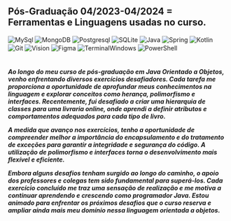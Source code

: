 ## Pós-Graduação 04/2023-04/2024 = Ferramentas e Linguagens usadas no curso.
<div style="sisplay: inline_block">
    <img align="center" alt="MySql" src="https://img.shields.io/badge/MySQL-005C84?style=for-the-badge&logo=mysql&logoColor=white" />
    <img align="center" alt="MongoDB" src="https://img.shields.io/badge/MongoDB-4EA94B?style=for-the-badge&logo=mongodb&logoColor=white" />
    <img align="center" alt="Postgresql" src="https://img.shields.io/badge/PostgreSQL-316192?style=for-the-badge&logo=postgresql&logoColor=white" />
    <img align="center" alt="SQLite" src="https://img.shields.io/badge/SQLite-07405E?style=for-the-badge&logo=sqlite&logoColor=white" />
    <img align="center" alt="Java" src="https://img.shields.io/badge/Java-ED8B00?style=for-the-badge&logo=openjdk&logoColor=white" />
    <img align="center" alt="Spring" src="https://img.shields.io/badge/Spring-6DB33F?style=for-the-badge&logo=spring&logoColor=white" />
    <img align="center" alt="Kotlin" src="https://img.shields.io/badge/Kotlin-0095D5?&style=for-the-badge&logo=kotlin&logoColor=white" />
    <img align="center" alt="Git" src="https://img.shields.io/badge/GIT-E44C30?style=for-the-badge&logo=git&logoColor=white" />
    <img align="center" alt="Vision" src="https://img.shields.io/badge/Microsoft_Visio-3955A3?style=for-the-badgee&logo=microsoft-visio&logoColor=white" />
    <img align="center" alt="Figma" src="https://img.shields.io/badge/Figma-F24E1E?style=for-the-badge&logo=figma&logoColor=white" />
    <img align="center" alt="TerminalWindows" src="https://img.shields.io/badge/windows%20terminal-4D4D4D?style=for-the-badge&logo=windows%20terminal&logoColor=white" />
    <img align="center" alt="PowerShell" src="https://img.shields.io/badge/Powershell-2CA5E0?style=for-the-badge&logo=powershell&logoColor=white" />
</div><br/>

<h5>
Ao longo do meu curso de pós-graduação em Java Orientado a Objetos, venho enfrentando diversos exercícios desafiadores. Cada tarefa me proporciona a oportunidade de aprofundar meus conhecimentos na linguagem e explorar conceitos como herança, polimorfismo e interfaces. Recentemente, fui desafiado a criar uma hierarquia de classes para uma livraria online, onde aprendi a definir atributos e comportamentos adequados para cada tipo de livro.

A medida que avanço nos exercícios, tenho a oportunidade de compreender melhor a importância do encapsulamento e do tratamento de exceções para garantir a integridade e segurança do código. A utilização de polimorfismo e interfaces torna o desenvolvimento mais flexível e eficiente.

Embora alguns desafios tenham surgido ao longo do caminho, o apoio dos professores e colegas tem sido fundamental para superá-los. Cada exercício concluído me traz uma sensação de realização e me motiva a continuar aprendendo e crescendo como programador Java. Estou animado para enfrentar os próximos desafios que o curso reserva e ampliar ainda mais meu domínio nessa linguagem orientada a objetos.
</h5>
